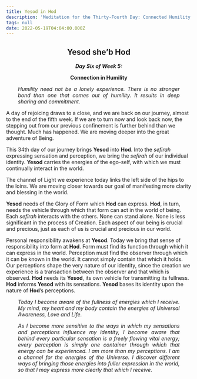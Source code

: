 ```yaml
---
title: Yesod in Hod
description: 'Meditation for the Thirty-Fourth Day: Connected Humility'
tags: null
date: 2022-05-19T04:04:00.000Z
---
```


<div style="font-weight: bold; text-align:center">
<h2>Yesod she’b Hod</h2>
<i>Day Six of Week 5:</i> 
<p>Connection in Humility</p>

</div>
<div style="text-align: justify; margin-left: 2rem; margin-right: 2rem;">

_Humility need not be a lonely experience. There is no stronger bond than one that comes out of humility. It results in deep sharing and commitment._

</div>

A day of rejoicing draws to a close, and we are back on our journey, almost to the end of the fifth week. If we are to turn now and look back now, the stepping out from our previous confinement is further behind than we thought. Much has happened. We are moving deeper into the great adventure of Being.

This 34th day of our journey brings **Yesod** into **Hod**. Into the _sefirah_ expressing sensation and perception, we bring the _sefirah_ of our individual identity. **Yesod** carries the energies of the ego-self, with which we must continually interact in the world.

The channel of Light we experience today links the left side of the hips to the loins. We are moving closer towards our goal of manifesting more clarity and blessing in the world.

**Yesod** needs of the Glory of Form which **Hod** can express. **Hod**, in turn, needs the vehicle through which that form can act in the world of being. Each _sefirah_ interacts with the others. None can stand alone. None is less significant in the process of Creation. Each aspect of our being is crucial and precious, just as each of us is crucial and precious in our world.

Personal responsibility awakens at **Yesod**. Today we bring that sense of responsibility into form at **Hod**. Form must find its function through which it can express in the world. Perception must find the observer through which it can be known in the world. It cannot simply contain that which it holds. Our perceptions shape the very nature of our identity, since the creation we experience is a transaction between the observer and that which is observed. **Hod** needs its **Yesod**, its own vehicle for transmitting its fullness. **Hod** informs **Yesod** with its sensations. **Yesod** bases its identity upon the nature of **Hod**’s perceptions.

<div style="text-align: justify; margin-left: 2rem; margin-right: 2rem;">

_Today I become aware of the fullness of energies which I receive. My mind, my heart and my body contain the energies of Universal Awareness, Love and Life._

_As I become more sensitive to the ways in which my sensations and perceptions influence my identity, I become aware that behind every particular sensation is a freely flowing vital energy; every perception is simply one container through which that energy can be experienced. I am more than my perceptions. I am a channel for the energies of the Universe. I discover different ways of bringing those energies into fuller expression in the world, so that I may express more clearly that which I receive._

</div>
